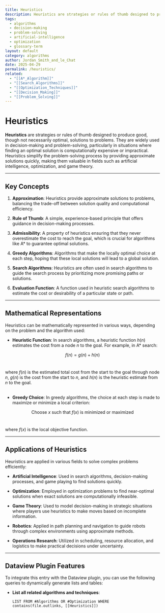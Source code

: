 ```yaml
---
title: Heuristics
description: Heuristics are strategies or rules of thumb designed to produce good, though not necessarily optimal, solutions to problems, often used in decision-making and problem-solving.
tags:
  - algorithms
  - decision-making
  - problem-solving
  - artificial-intelligence
  - optimization
  - glossary-term
layout: default
category: algorithms
author: Jordan_Smith_and_le_Chat
date: 2025-04-29
permalink: /heuristics/
related:
  - "[[A*_Algorithm]]"
  - "[[Search_Algorithms]]"
  - "[[Optimization_Techniques]]"
  - "[[Decision_Making]]"
  - "[[Problem_Solving]]"
---
```


# Heuristics

**Heuristics** are strategies or rules of thumb designed to produce good, though not necessarily optimal, solutions to problems. They are widely used in decision-making and problem-solving, particularly in situations where finding an optimal solution is computationally expensive or impractical. Heuristics simplify the problem-solving process by providing approximate solutions quickly, making them valuable in fields such as artificial intelligence, optimization, and game theory.

---

## Key Concepts

1. **Approximation**: Heuristics provide approximate solutions to problems, balancing the trade-off between solution quality and computational efficiency.
   <br>

2. **Rule of Thumb**: A simple, experience-based principle that offers guidance in decision-making processes.
   <br>

3. **Admissibility**: A property of heuristics ensuring that they never overestimate the cost to reach the goal, which is crucial for algorithms like A* to guarantee optimal solutions.
   <br>

4. **Greedy Algorithms**: Algorithms that make the locally optimal choice at each step, hoping that these local solutions will lead to a global solution.
   <br>

5. **Search Algorithms**: Heuristics are often used in search algorithms to guide the search process by prioritizing more promising paths or solutions.
   <br>

6. **Evaluation Function**: A function used in heuristic search algorithms to estimate the cost or desirability of a particular state or path.
   <br>

---

## Mathematical Representations

Heuristics can be mathematically represented in various ways, depending on the problem and the algorithm used:

- **Heuristic Function**: In search algorithms, a heuristic function $h(n)$ estimates the cost from a node $n$ to the goal. For example, in A* search:

$$
f(n) = g(n) + h(n)
$$
<br>
  
  where $f(n)$ is the estimated total cost from the start to the goal through node $n$, $g(n)$ is the cost from the start to $n$, and $h(n)$ is the heuristic estimate from $n$ to the goal.
  <br><br>
- **Greedy Choice**: In greedy algorithms, the choice at each step is made to maximize or minimize a local criterion:

$$
\text{Choose } x \text{ such that } f(x) \text{ is minimized or maximized}
$$
<br>
  
  where $f(x)$ is the local objective function.
  <br>

---

## Applications of Heuristics

Heuristics are applied in various fields to solve complex problems efficiently:

- **Artificial Intelligence**: Used in search algorithms, decision-making processes, and game playing to find solutions quickly.
  <br>

- **Optimization**: Employed in optimization problems to find near-optimal solutions when exact solutions are computationally infeasible.
  <br>

- **Game Theory**: Used to model decision-making in strategic situations where players use heuristics to make moves based on incomplete information.
  <br>

- **Robotics**: Applied in path planning and navigation to guide robots through complex environments using approximate methods.
  <br>

- **Operations Research**: Utilized in scheduling, resource allocation, and logistics to make practical decisions under uncertainty.
  <br>

---

## Dataview Plugin Features

To integrate this entry with the Dataview plugin, you can use the following queries to dynamically generate lists and tables:

- **List all related algorithms and techniques**:
  ```dataview
  LIST FROM #Algorithms OR #Optimization WHERE contains(file.outlinks, [[Heuristics]])
